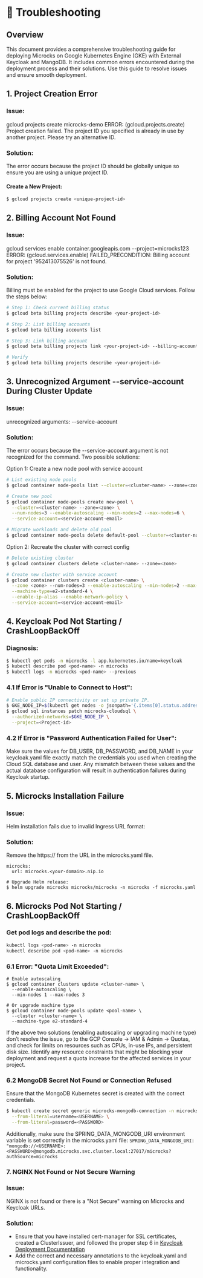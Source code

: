 # 🚀  Troubleshooting 

## Overview
This document provides a comprehensive troubleshooting guide for deploying Microcks on Google Kubernetes Engine (GKE) with External Keycloak and MangoDB. It includes common errors encountered during the deployment process and their solutions. Use this guide to resolve issues and ensure smooth deployment.

## 1. **Project Creation Error**

### Issue: 
gcloud projects create microcks-demo ERROR: (gcloud.projects.create) Project creation failed. The project ID you specified is already in use by another project. Please try an alternative ID.

### Solution:
The error occurs because the project ID should be globally unique so ensure you are using a unique project ID.

#### Create a New Project:
```sh
$ gcloud projects create <unique-project-id>
```

## 2. Billing Account Not Found

### Issue:
gcloud services enable container.googleapis.com --project=microcks123
ERROR: (gcloud.services.enable) FAILED_PRECONDITION: Billing account for project '952413075526' is not found.

### Solution:
Billing must be enabled for the project to use Google Cloud services. Follow the steps below:
```sh
# Step 1: Check current billing status
$ gcloud beta billing projects describe <your-project-id>

# Step 2: List billing accounts
$ gcloud beta billing accounts list

# Step 3: Link billing account
$ gcloud beta billing projects link <your-project-id> --billing-account=<your-billing-account-id>

# Verify
$ gcloud beta billing projects describe <your-project-id>
```

## 3. Unrecognized Argument --service-account During Cluster Update

### Issue: 
unrecognized arguments: --service-account

### Solution:
The error occurs because the --service-account argument is not recognized for the command. Two possible solutions:

Option 1: Create a new node pool with service account
```sh
# List existing node pools
$ gcloud container node-pools list --cluster=<cluster-name> --zone=<zone>

# Create new pool
$ gcloud container node-pools create new-pool \
  --cluster=<cluster-name> --zone=<zone> \
  --num-nodes=3 --enable-autoscaling --min-nodes=2 --max-nodes=6 \
  --service-account=<service-account-email>

# Migrate workloads and delete old pool
$ gcloud container node-pools delete default-pool --cluster=<cluster-name> --zone=<zone>
```

Option 2: Recreate the cluster with correct config
```sh
# Delete existing cluster
$ gcloud container clusters delete <cluster-name> --zone=<zone>

# Create new cluster with service account
$ gcloud container clusters create <cluster-name> \
  --zone <zone> --num-nodes=3 --enable-autoscaling --min-nodes=2 --max-nodes=6 \
  --machine-type=e2-standard-4 \
  --enable-ip-alias --enable-network-policy \
  --service-account=<service-account-email>
```

## 4. Keycloak Pod Not Starting / CrashLoopBackOff

### Diagnosis:
```sh
$ kubectl get pods -n microcks -l app.kubernetes.io/name=keycloak
$ kubectl describe pod <pod-name> -n microcks
$ kubectl logs -n microcks <pod-name> --previous
```

### 4.1 If Error is "Unable to Connect to Host":
```sh
# Enable public IP connectivity or set up private IP.
$ GKE_NODE_IP=$(kubectl get nodes -o jsonpath='{.items[0].status.addresses[?(@.type=="ExternalIP")].address}')
$ gcloud sql instances patch microcks-cloudsql \
  --authorized-networks=$GKE_NODE_IP \
  --project=<Project-id>
```

### 4.2 If Error is "Password Authentication Failed for User":
Make sure the values for DB_USER, DB_PASSWORD, and DB_NAME in your keycloak.yaml file exactly match the credentials you used when creating the Cloud SQL database and user. Any mismatch between these values and the actual database configuration will result in authentication failures during Keycloak startup.

## 5. Microcks Installation Failure

### Issue:
Helm installation fails due to invalid Ingress URL format:

### Solution:
Remove the https:// from the URL in the microcks.yaml file.
```
microcks:
  url: microcks.<your-domain>.nip.io

# Upgrade Helm release:
$ helm upgrade microcks microcks/microcks -n microcks -f microcks.yaml
```

## 6. Microcks Pod Not Starting / CrashLoopBackOff

### Get pod logs and describe the pod:
```sh
kubectl logs <pod-name> -n microcks
kubectl describe pod <pod-name> -n microcks
```

### 6.1 Error: "Quota Limit Exceeded":
```
# Enable autoscaling
$ gcloud container clusters update <cluster-name> \
  --enable-autoscaling \
  --min-nodes 1 --max-nodes 3

# Or upgrade machine type
$ gcloud container node-pools update <pool-name> \
  --cluster <cluster-name> \
  --machine-type e2-standard-4
```
If the above two solutions (enabling autoscaling or upgrading machine type) don’t resolve the issue, go to the GCP Console → IAM & Admin → Quotas, and check for limits on resources such as CPUs, in-use IPs, and persistent disk size. Identify any resource constraints that might be blocking your deployment and request a quota increase for the affected services in your project.

### 6.2 MongoDB Secret Not Found or Connection Refused

Ensure that the MongoDB Kubernetes secret is created with the correct credentials.
```sh
$ kubectl create secret generic microcks-mongodb-connection -n microcks \
  --from-literal=username=<USERNAME> \
  --from-literal=password=<PASSWORD>
```

Additionally, make sure the SPRING_DATA_MONGODB_URI environment variable is set correctly in the microcks.yaml file: `SPRING_DATA_MONGODB_URI: "mongodb://<USERNAME>:<PASSWORD>@mongodb.microcks.svc.cluster.local:27017/microcks?authSource=microcks`

### 7. NGINX Not Found or Not Secure Warning

### Issue:
NGINX is not found or there is a "Not Secure" warning on Microcks and Keycloak URLs.

### Solution:
- Ensure that you have installed cert-manager for SSL certificates, created a ClusterIssuer, and followed the proper step 6 in [Keycloak Deployment Documentation](https://github.com/microcks/community/blob/main/install/gcp/keycloak-installation.md)
- Add the correct and necessary annotations to the keycloak.yaml and microcks.yaml configuration files to enable proper integration and functionality.
